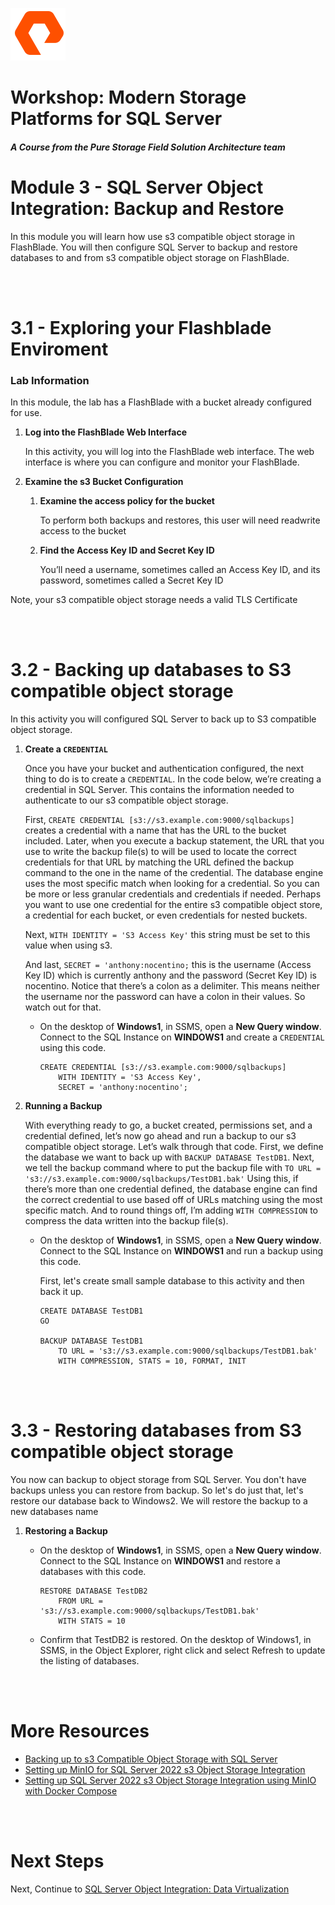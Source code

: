 ![](./../graphics/purestorage.png)

# Workshop: Modern Storage Platforms for SQL Server

#### <i>A Course from the Pure Storage Field Solution Architecture team</i>

# Module 3 - SQL Server Object Integration: Backup and Restore

In this module you will learn how use s3 compatible object storage in FlashBlade. You will then configure SQL Server to backup and restore databases to and from s3 compatible object storage on FlashBlade.

<br />
<br />

# 3.1 - Exploring your Flashblade Enviroment

### **Lab Information**

In this module, the lab has a FlashBlade with a bucket already configured for use. 

1. **Log into the FlashBlade Web Interface**

    In this activity, you will log into the FlashBlade web interface. The web interface is where you can configure and monitor your FlashBlade. 

1. **Examine the s3 Bucket Configuration**

    1. **Examine the access policy for the bucket**

        To perform both backups and restores, this user will need readwrite access to the bucket

    1. **Find the Access Key ID and Secret Key ID**

        You’ll need a username, sometimes called an Access Key ID, and its password, sometimes called a Secret Key ID

Note, your s3 compatible object storage needs a valid TLS Certificate


<br />
<br />

# 3.2 - Backing up databases to S3 compatible object storage

In this activity you will configured SQL Server to back up to S3 compatible object storage. 

1. **Create a `CREDENTIAL`**

    Once you have your bucket and authentication configured, the next thing to do is to create a `CREDENTIAL`. In the code below, we’re creating a credential in SQL Server. This contains the information needed to authenticate to our s3 compatible object storage. 

    First, `CREATE CREDENTIAL [s3://s3.example.com:9000/sqlbackups]` creates a credential with a name that has the URL to the bucket included. Later, when you execute a backup statement, the URL that you use to write the backup file(s) to will be used to locate the correct credentials for that URL by matching the URL defined the backup command to the one in the name of the credential. The database engine uses the most specific match when looking for a credential. So you can be more or less granular credentials and credentials if needed. Perhaps you want to use one credential for the entire s3 compatible object store, a credential for each bucket, or even credentials for nested buckets.

    Next, `WITH IDENTITY = 'S3 Access Key'` this string must be set to this value when using s3.

    And last, `SECRET = 'anthony:nocentino;` this is the username (Access Key ID) which is currently anthony and the password (Secret Key ID) is nocentino. Notice that there’s a colon as a delimiter. This means neither the username nor the password can have a colon in their values. So watch out for that.

    * On the desktop of **Windows1**, in SSMS, open a **New Query window**. Connect to the SQL Instance on **WINDOWS1** and create a `CREDENTIAL` using this code.

        ```
        CREATE CREDENTIAL [s3://s3.example.com:9000/sqlbackups]
            WITH IDENTITY = 'S3 Access Key',
            SECRET = 'anthony:nocentino';
        ```

1. **Running a Backup**

    With everything ready to go, a bucket created, permissions set, and a credential defined, let’s now go ahead and run a backup to our s3 compatible object storage. Let’s walk through that code. First, we define the database we want to back up with `BACKUP DATABASE TestDB1`. Next, we tell the backup command where to put the backup file with `TO URL = 's3://s3.example.com:9000/sqlbackups/TestDB1.bak'` Using this, if there’s more than one credential defined, the database engine can find the correct credential to use based off of URLs matching using the most specific match. And to round things off, I’m adding `WITH COMPRESSION` to compress the data written into the backup file(s).

    * On the desktop of **Windows1**, in SSMS, open a **New Query window**. Connect to the SQL Instance on **WINDOWS1** and run a backup using this code.

        First, let's create small sample database to this activity and then back it up.

        ```
        CREATE DATABASE TestDB1
        GO

        BACKUP DATABASE TestDB1 
            TO URL = 's3://s3.example.com:9000/sqlbackups/TestDB1.bak' 
            WITH COMPRESSION, STATS = 10, FORMAT, INIT
        ```

<br />
<br />

# 3.3 - Restoring databases from S3 compatible object storage

You now can backup to object storage from SQL Server. You don't have backups unless you can restore from backup. So let's do just that, let's restore our database back to Windows2. We will restore the backup to a new databases name

1. **Restoring a Backup**

    * On the desktop of **Windows1**, in SSMS, open a **New Query window**. Connect to the SQL Instance on **WINDOWS1** and restore a databases with this code.

        ```
        RESTORE DATABASE TestDB2
            FROM URL = 's3://s3.example.com:9000/sqlbackups/TestDB1.bak' 
            WITH STATS = 10
        ```
    * Confirm that TestDB2 is restored. On the desktop of Windows1, in SSMS, in the Object Explorer, right click and select Refresh to update the listing of databases.


<br />
<br />


# More Resources
- [Backing up to s3 Compatible Object Storage with SQL Server](https://www.nocentino.com/posts/2022-06-06-backing-up-to-s3-storage-with-sqlserver/)
- [Setting up MinIO for SQL Server 2022 s3 Object Storage Integration](https://www.nocentino.com/posts/2022-06-10-setting-up-minio-for-sqlserver-object-storage)
- [Setting up SQL Server 2022 s3 Object Storage Integration using MinIO with Docker Compose](https://www.nocentino.com/posts/2022-08-13-setting-up-minio-for-sqlserver-object-storage-docker-compose/)

<br />
<br />

# Next Steps

Next, Continue to [SQL Server Object Integration: Data Virtualization](./4-SQLObjectIntegrationDataVirtualization.md)

